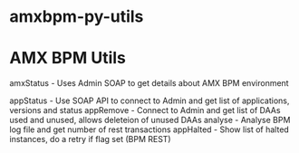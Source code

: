 # amxbpm-py-utils
AMX BPM Utils
=============

amxStatus - Uses Admin SOAP to get details about AMX BPM environment

appStatus - Use SOAP API to connect to Admin and get list of applications, versions and status
appRemove - Connect to Admin and get list of DAAs used and unused, allows deleteion of unused DAAs
analyse   - Analyse BPM log file and get number of rest transactions
appHalted - Show list of halted instances, do a retry if flag set (BPM REST)




